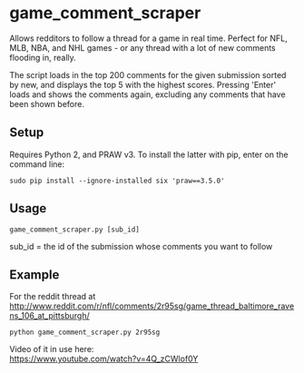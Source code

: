 game_comment_scraper
====================

Allows redditors to follow a thread for a game in real time. Perfect for NFL, MLB, NBA, and NHL games - or any thread with a lot of new comments flooding in, really.    

The script loads in the top 200 comments for the given submission sorted by new, and displays the top 5 with the highest scores.
Pressing 'Enter' loads and shows the comments again, excluding any comments that have been shown before.  

## Setup  
Requires Python 2, and PRAW v3. To install the latter with pip, enter on the command line:
```
sudo pip install --ignore-installed six 'praw==3.5.0'
```

## Usage   
```
game_comment_scraper.py [sub_id]  
```
sub_id = the id of the submission whose comments you want to follow  

## Example  
For the reddit thread at http://www.reddit.com/r/nfl/comments/2r95sg/game_thread_baltimore_ravens_106_at_pittsburgh/  
```
python game_comment_scraper.py 2r95sg
```

Video of it in use here:  
https://www.youtube.com/watch?v=4Q_zCWlof0Y  
